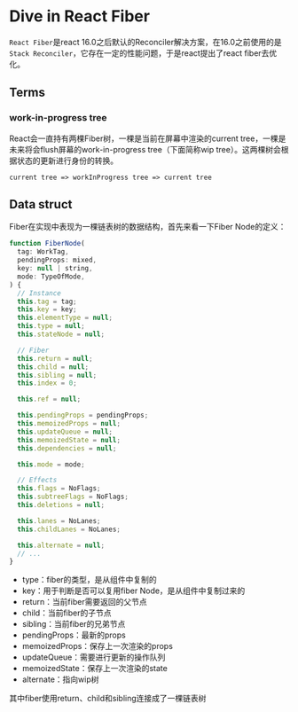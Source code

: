 # Dive in React Fiber

`React Fiber`是react 16.0之后默认的Reconciler解决方案，在16.0之前使用的是`Stack Reconciler`，它存在一定的性能问题，于是react提出了react fiber去优化。

## Terms

### 


### work-in-progress tree

React会一直持有两棵Fiber树，一棵是当前在屏幕中渲染的current tree，一棵是未来将会flush屏幕的work-in-progress tree（下面简称wip tree）。这两棵树会根据状态的更新进行身份的转换。

```
current tree => workInProgress tree => current tree
```

## Data struct

Fiber在实现中表现为一棵链表树的数据结构，首先来看一下Fiber Node的定义：

```js
function FiberNode(
  tag: WorkTag,
  pendingProps: mixed,
  key: null | string,
  mode: TypeOfMode,
) {
  // Instance
  this.tag = tag;
  this.key = key;
  this.elementType = null;
  this.type = null;
  this.stateNode = null;

  // Fiber
  this.return = null;
  this.child = null;
  this.sibling = null;
  this.index = 0;

  this.ref = null;

  this.pendingProps = pendingProps;
  this.memoizedProps = null;
  this.updateQueue = null;
  this.memoizedState = null;
  this.dependencies = null;

  this.mode = mode;

  // Effects
  this.flags = NoFlags;
  this.subtreeFlags = NoFlags;
  this.deletions = null;

  this.lanes = NoLanes;
  this.childLanes = NoLanes;

  this.alternate = null;
  // ... 
}
```

* type：fiber的类型，是从组件中复制的
* key：用于判断是否可以复用fiber Node，是从组件中复制过来的
* return：当前fiber需要返回的父节点
* child：当前fiber的子节点
* sibling：当前fiber的兄弟节点
* pendingProps：最新的props
* memoizedProps：保存上一次渲染的props
* updateQueue：需要进行更新的操作队列
* memoizedState：保存上一次渲染的state
* alternate：指向wip树

其中fiber使用return、child和sibling连接成了一棵链表树

 
